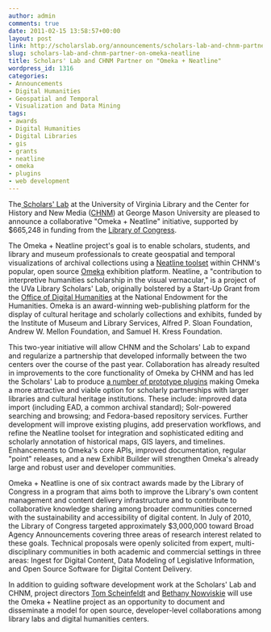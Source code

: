 ```yaml
---
author: admin
comments: true
date: 2011-02-15 13:58:57+00:00
layout: post
link: http://scholarslab.org/announcements/scholars-lab-and-chnm-partner-on-omeka-neatline/
slug: scholars-lab-and-chnm-partner-on-omeka-neatline
title: Scholars' Lab and CHNM Partner on "Omeka + Neatline"
wordpress_id: 1316
categories:
- Announcements
- Digital Humanities
- Geospatial and Temporal
- Visualization and Data Mining
tags:
- awards
- Digital Humanities
- Digital Libraries
- gis
- grants
- neatline
- omeka
- plugins
- web development
---
```


The[ Scholars' Lab](http://lib.virginia.edu/scholarslab/) at the University of Virginia Library and the Center for History and New Media ([CHNM](http://chnm.gmu.edu)) at George Mason University are pleased to announce a collaborative "Omeka + Neatline" initiative, supported by $665,248 in funding from the [Library of Congress](http://loc.gov/).

The Omeka + Neatline project's goal is to enable scholars, students, and library and museum professionals to create geospatial and temporal visualizations of archival collections using a [Neatline toolset](http://www.scholarslab.org/projects/neatline/) within CHNM's popular, open source [Omeka](http://omeka.org/) exhibition platform.  Neatline, a "contribution to interpretive humanities scholarship in the visual vernacular," is a project of the UVa Library Scholars' Lab, originally bolstered by a Start-Up Grant from the [Office of Digital Humanities](http://neh.gov/odh) at the National Endowment for the Humanities. Omeka is an award-winning web-publishing platform for the display of cultural heritage and scholarly collections and exhibits, funded by the Institute of Museum and Library Services, Alfred P. Sloan Foundation, Andrew W. Mellon Foundation, and Samuel H. Kress Foundation.

This two-year initiative will allow CHNM and the Scholars' Lab to expand and regularize a partnership that developed informally between the two centers over the course of the past year.  Collaboration has already resulted in improvements to the core functionality of Omeka by CHNM and has led the Scholars' Lab to produce [a number of prototype plugins](http://www.scholarslab.org/projects/omeka-plugins/) making Omeka a more attractive and viable option for scholarly partnerships with larger libraries and cultural heritage institutions. These include: improved data import (including EAD, a common archival standard); Solr-powered searching and browsing; and Fedora-based repository services.  Further development will improve existing plugins, add preservation workflows, and refine the Neatline toolset for integration and sophisticated editing and scholarly annotation of historical maps, GIS layers, and timelines. Enhancements to Omeka's core APIs, improved documentation, regular "point" releases, and a new Exhibit Builder will strengthen Omeka's already large and robust user and developer communities.

Omeka + Neatline is one of six contract awards made by the Library of Congress in a program that aims both to improve the Library's own content management and content delivery infrastructure and to contribute to collaborative knowledge sharing among broader communities concerned with the sustainability and accessibility of digital content. In July of 2010, the Library of Congress targeted approximately $3,000,000 toward Broad Agency Announcements covering three areas of research interest related to these goals. Technical proposals were openly solicited from expert, multi-disciplinary communities in both academic and commercial settings in three areas: Ingest for Digital Content, Data Modeling of Legislative Information, and Open Source Software for Digital Content Delivery. 

In addition to guiding software development work at the Scholars' Lab and CHNM, project directors [Tom Scheinfeldt](http://foundhistory.org/) and [Bethany Nowviskie](http://nowviskie.org/) will use the Omeka + Neatline project as an opportunity to document and disseminate a model for open source, developer-level collaborations among library labs and digital humanities centers.

